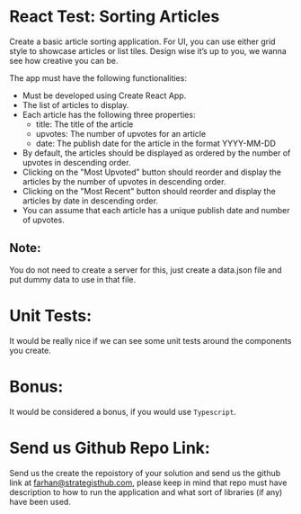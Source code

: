 # React Test: Sorting Articles  

Create a basic article sorting application. For UI, you can use either grid style to showcase articles or list tiles. Design wise it’s up to you, we wanna see how creative you can be.


The app must have the following functionalities:

- Must be developed using Create React App.
- The list of articles to display.
- Each article has the following three properties:
  - title: The title of the article
  - upvotes: The number of upvotes for an article
  - date: The publish date for the article in the format YYYY-MM-DD
- By default, the articles should be displayed as ordered by the number of upvotes in descending order.
- Clicking on the "Most Upvoted" button should reorder and display the articles by the number of upvotes in descending order.
- Clicking on the "Most Recent" button should reorder and display the articles by date in descending order.
- You can assume that each article has a unique publish date and number of upvotes.

## Note: 
You do not need to create a server for this, just create a data.json file and put dummy data to use in that file.

# Unit Tests:

It would be really nice if we can see some unit tests around the components you create.

# Bonus:

It would be considered a bonus, if you would use `Typescript`.

# Send us Github Repo Link:

Send us the create the repoistory of your solution and send us the github link at farhan@strategisthub.com, please keep in mind that repo must have description to how to run the application and what sort of libraries (if any) have been used.
